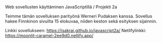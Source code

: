 Web sovellusten käyttäminen JavaScriptillä / Projekti 2a

Teimme tämän sovelluksen parityönä Werneri Pudaksen kanssa. Sovellus hakee Finnkinon sivuilta 15 elokuvaa, niiden keston sekä esityksen sijainnin. 

Linkki sovellukseen: https://isakrai.github.io/javascript2a/
Netlifylinkki: https://moonlit-caramel-2ee9d0.netlify.app/
